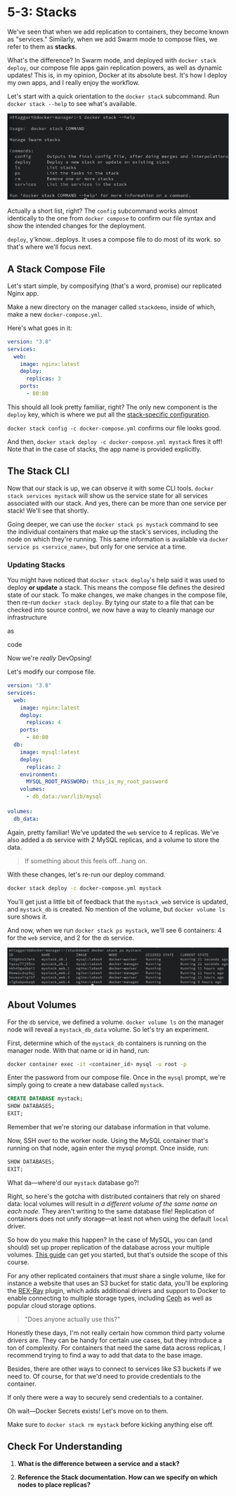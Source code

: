 # 5-3: Stacks

We've seen that when we add replication to containers, they become known as "services." Similarly, when we add Swarm mode to compose files, we refer to them as **stacks**.

What's the difference? In Swarm mode, and deployed with `docker stack deploy`, our compose file apps gain replication powers, as well as dynamic updates! This is, in my opinion, Docker at its absolute best. It's how I deploy my own apps, and I really enjoy the workflow.

Let's start with a quick orientation to the `docker stack` subcommand. Run `docker stack --help` to see what's available.

![5-3_stack-ls](../img/5-3_stack-ls.png)

Actually a short list, right? The `config` subcommand works almost identically to the one from `docker compose` to confirm our file syntax and show the intended changes for the deployment.

`deploy`, y'know...deploys. It uses a compose file to do most of its work. so that's where we'll focus next.

## A Stack Compose File

Let's start simple, by composifying (that's a word, promise) our replicated Nginx app. 

Make a new directory on the manager called `stackdemo`, inside of which, make a new `docker-compose.yml`.

Here's what goes in it:

```yaml
version: "3.8"
services:
  web:
    image: nginx:latest
    deploy:
      replicas: 3
    ports:
      - 80:80
```

This should all look pretty familiar, right? The only new component is the `deploy` key, which is where we put all the [stack-specific configuration](https://docs.docker.com/compose/compose-file/compose-file-v3/#deploy). 

`docker stack config -c docker-compose.yml` confirms our file looks good. 

And then, `docker stack deploy -c docker-compose.yml mystack` fires it off! Note that in the case of stacks, the app name is provided explicitly.

## The Stack CLI

Now that our stack is up, we can observe it with some CLI tools. `docker stack services mystack` will show us the service state for all services associated with our stack. And yes, there can be more than one service per stack! We'll see that shortly.

Going deeper, we can use the `docker stack ps mystack` command to see the individual containers that make up the stack's services, including the node on which they're running. This same information is available via `docker service ps <service_name>`, but only for one service at a time.

### Updating Stacks

You might have noticed that `docker stack deploy`'s help said it was used to deploy **or update** a stack. This means the compose file defines the desired state of our stack. To make changes, we make changes in the compose file, then re-run `docker stack deploy`. By tying our state to a file that can be checked into source control, we now have a way to cleanly manage our infrastructure

as

code


Now we're _really_ DevOpsing!

Let's modify our compose file.

```yaml
version: "3.8"
services:
  web:
    image: nginx:latest
    deploy:
      replicas: 4
    ports:
      - 80:80
  db:
    image: mysql:latest
    deploy:
      replicas: 2
    environment:
      MYSQL_ROOT_PASSWORD: this_is_my_root_password
    volumes:
      - db_data:/var/lib/mysql

volumes:
  db_data:
```

Again, pretty familiar! We've updated the `web` service to 4 replicas. We've also  added a `db` service with 2 MySQL replicas, and a volume to store the data. 

> If something about this feels off...hang on.

With these changes, let's re-run our deploy command.

```bash
docker stack deploy -c docker-compose.yml mystack
```

You'll get just a little bit of feedback that the `mystack_web` service is updated, and `mystack_db` is created. No mention of the volume, but `docker volume ls` sure shows it. 

And now, when we run `docker stack ps mystack`, we'll see 6 containers: 4 for the `web` service, and 2 for the `db` service.

![5-2_mystack-ps](../img/5-3_mystack-ps.png)

## About Volumes

For the `db` service, we defined a volume. `docker volume ls` on the manager node will reveal a `mystack_db_data` volume. So let's try an experiment.

First, determine which of the `mystack_db` containers is running on the manager node. With that name or id in hand, run:

```bash
docker container exec -it <container_id> mysql -u root -p
```

Enter the password from our compose file. Once in the `mysql` prompt, we're simply going to create a new database called `mystack`.

```sql
CREATE DATABASE mystack;
SHOW DATABASES;
EXIT;
```

Remember that we're storing our database information in that volume.

Now, SSH over to the worker node. Using the MySQL container that's running on that node, again enter the mysql prompt. Once inside, run:

```sql
SHOW DATABASES;
EXIT;
```

What da—where'd our `mystack` database go?! 

Right, so here's the gotcha with distributed containers that rely on shared data: local volumes will result in _a different volume of the same name on each node_. They aren't writing to the same database file! Replication of containers does not unify storage—at least not when using the default `local` driver.

So how do you make this happen? In the case of MySQL, you can (and should) set up proper replication of the database across your multiple volumes. [This guide](https://www.luu.io/posts/mysql-replication-docker-swarm) can get you started, but that's outside the scope of this course.

For any other replicated containers that _must_ share a single volume, like for instance a website that uses an S3 bucket for static data, you'll be exploring the [REX-Ray](https://rexray.readthedocs.io/en/stable/) plugin, which adds additional drivers and support to Docker to enable connecting to multiple storage types, including [Ceph](https://ceph.io) as well as popular cloud storage options.

> "Does anyone actually use this?"

Honestly these days, I'm not really certain how common third party volume drivers are. They can be handy for certain use cases, but they introduce a ton of complexity. For containers that need the same data across replicas, I recommend trying to find a way to add that data to the base image. 

Besides, there are other ways to connect to services like S3 buckets if we need to. Of course, for that we'd need to provide credentials to the container.

If only there were a way to securely send credentials to a container.

Oh wait—Docker Secrets exists! Let's move on to them.

Make sure to `docker stack rm mystack` before kicking anything else off.

## Check For Understanding

1. **What is the difference between a service and a stack?**

2. **Reference the Stack documentation. How can we specify on which nodes to place replicas?**
